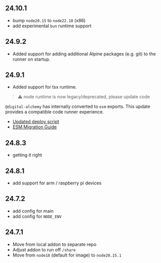 ## 24.10.1

- bump `node20.15` to `node22.10` (x86)
- add experimental `bun` runtime support

## 24.9.2

- Added support for adding additional Alpine packages (e.g. git) to the runner on startup.

## 24.9.1

- Added support for tsx runtime.

> ⚠️ node runtime is now legacy/deprecated, please update code

`@digital-alchemy` has internally converted to `esm` exports. This update provides a compatible code runner experience.

- [Updated deploy script](https://raw.githubusercontent.com/Digital-Alchemy-TS/haos-template/refs/heads/main/scripts/deploy.sh)
- [ESM Migration Guide](https://docs.digital-alchemy.app/esm-migration)

## 24.8.3

- getting it right

## 24.8.1

- add support for arm / raspberry pi devices

## 24.7.2

- add config for main
- add config for `NODE_ENV`

## 24.7.1

- Move from local addon to separate repo
- Adjust addon to run off `/share`
- Move from `node18` (default for image) to `node20.15.1`
